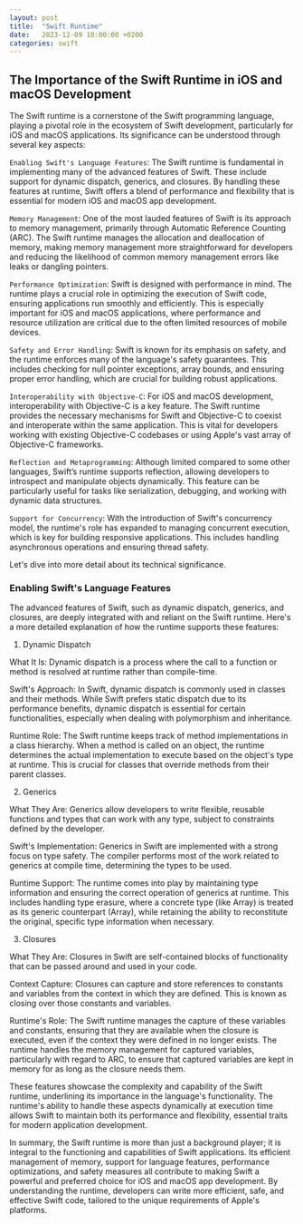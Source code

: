```yaml
---
layout: post
title:  "Swift Runtime"
date:   2023-12-09 10:00:00 +0200
categories: swift
---
```


## The Importance of the Swift Runtime in iOS and macOS Development

The Swift runtime is a cornerstone of the Swift programming language, playing a pivotal role in the ecosystem of Swift development, particularly for iOS and macOS applications. Its significance can be understood through several key aspects:

`Enabling Swift's Language Features`: The Swift runtime is fundamental in implementing many of the advanced features of Swift. These include support for dynamic dispatch, generics, and closures. By handling these features at runtime, Swift offers a blend of performance and flexibility that is essential for modern iOS and macOS app development.

`Memory Management`: One of the most lauded features of Swift is its approach to memory management, primarily through Automatic Reference Counting (ARC). The Swift runtime manages the allocation and deallocation of memory, making memory management more straightforward for developers and reducing the likelihood of common memory management errors like leaks or dangling pointers.

`Performance Optimization`: Swift is designed with performance in mind. The runtime plays a crucial role in optimizing the execution of Swift code, ensuring applications run smoothly and efficiently. This is especially important for iOS and macOS applications, where performance and resource utilization are critical due to the often limited resources of mobile devices.

`Safety and Error Handling`: Swift is known for its emphasis on safety, and the runtime enforces many of the language's safety guarantees. This includes checking for null pointer exceptions, array bounds, and ensuring proper error handling, which are crucial for building robust applications.

`Interoperability with Objective-C`: For iOS and macOS development, interoperability with Objective-C is a key feature. The Swift runtime provides the necessary mechanisms for Swift and Objective-C to coexist and interoperate within the same application. This is vital for developers working with existing Objective-C codebases or using Apple's vast array of Objective-C frameworks.

`Reflection and Metaprogramming`: Although limited compared to some other languages, Swift’s runtime supports reflection, allowing developers to introspect and manipulate objects dynamically. This feature can be particularly useful for tasks like serialization, debugging, and working with dynamic data structures.

`Support for Concurrency`: With the introduction of Swift's concurrency model, the runtime's role has expanded to managing concurrent execution, which is key for building responsive applications. This includes handling asynchronous operations and ensuring thread safety.

Let's dive into more detail about its technical significance.

### Enabling Swift's Language Features

The advanced features of Swift, such as dynamic dispatch, generics, and closures, are deeply integrated with and reliant on the Swift runtime. Here's a more detailed explanation of how the runtime supports these features:

1. Dynamic Dispatch
   
What It Is: Dynamic dispatch is a process where the call to a function or method is resolved at runtime rather than compile-time.

Swift's Approach: In Swift, dynamic dispatch is commonly used in classes and their methods. While Swift prefers static dispatch due to its performance benefits, dynamic dispatch is essential for certain functionalities, especially when dealing with polymorphism and inheritance.

Runtime Role: The Swift runtime keeps track of method implementations in a class hierarchy. When a method is called on an object, the runtime determines the actual implementation to execute based on the object's type at runtime. This is crucial for classes that override methods from their parent classes.

2. Generics

What They Are: Generics allow developers to write flexible, reusable functions and types that can work with any type, subject to constraints defined by the developer.

Swift's Implementation: Generics in Swift are implemented with a strong focus on type safety. The compiler performs most of the work related to generics at compile time, determining the types to be used.

Runtime Support: The runtime comes into play by maintaining type information and ensuring the correct operation of generics at runtime. This includes handling type erasure, where a concrete type (like Array<Int>) is treated as its generic counterpart (Array<Any>), while retaining the ability to reconstitute the original, specific type information when necessary.

3. Closures

What They Are: Closures in Swift are self-contained blocks of functionality that can be passed around and used in your code.

Context Capture: Closures can capture and store references to constants and variables from the context in which they are defined. This is known as closing over those constants and variables.

Runtime's Role: The Swift runtime manages the capture of these variables and constants, ensuring that they are available when the closure is executed, even if the context they were defined in no longer exists. The runtime handles the memory management for captured variables, particularly with regard to ARC, to ensure that captured variables are kept in memory for as long as the closure needs them.

These features showcase the complexity and capability of the Swift runtime, underlining its importance in the language's functionality. The runtime's ability to handle these aspects dynamically at execution time allows Swift to maintain both its performance and flexibility, essential traits for modern application development.




In summary, the Swift runtime is more than just a background player; it is integral to the functioning and capabilities of Swift applications. Its efficient management of memory, support for language features, performance optimizations, and safety measures all contribute to making Swift a powerful and preferred choice for iOS and macOS app development. By understanding the runtime, developers can write more efficient, safe, and effective Swift code, tailored to the unique requirements of Apple's platforms.

